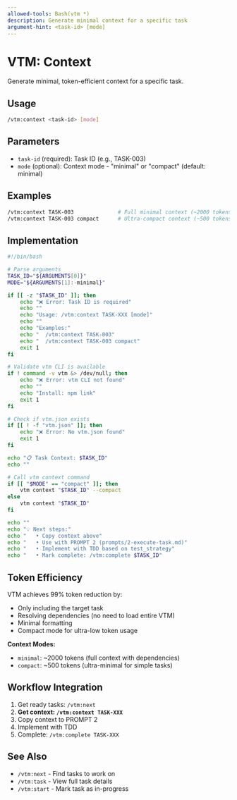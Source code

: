 ```yaml
---
allowed-tools: Bash(vtm *)
description: Generate minimal context for a specific task
argument-hint: <task-id> [mode]
---
```


# VTM: Context

Generate minimal, token-efficient context for a specific task.

## Usage

```bash
/vtm:context <task-id> [mode]
```

## Parameters

- `task-id` (required): Task ID (e.g., TASK-003)
- `mode` (optional): Context mode - "minimal" or "compact" (default: minimal)

## Examples

```bash
/vtm:context TASK-003              # Full minimal context (~2000 tokens)
/vtm:context TASK-003 compact      # Ultra-compact context (~500 tokens)
```

## Implementation

```bash
#!/bin/bash

# Parse arguments
TASK_ID="${ARGUMENTS[0]}"
MODE="${ARGUMENTS[1]:-minimal}"

if [[ -z "$TASK_ID" ]]; then
    echo "❌ Error: Task ID is required"
    echo ""
    echo "Usage: /vtm:context TASK-XXX [mode]"
    echo ""
    echo "Examples:"
    echo "  /vtm:context TASK-003"
    echo "  /vtm:context TASK-003 compact"
    exit 1
fi

# Validate vtm CLI is available
if ! command -v vtm &> /dev/null; then
    echo "❌ Error: vtm CLI not found"
    echo ""
    echo "Install: npm link"
    exit 1
fi

# Check if vtm.json exists
if [[ ! -f "vtm.json" ]]; then
    echo "❌ Error: No vtm.json found"
    exit 1
fi

echo "📋 Task Context: $TASK_ID"
echo ""

# Call vtm context command
if [[ "$MODE" == "compact" ]]; then
    vtm context "$TASK_ID" --compact
else
    vtm context "$TASK_ID"
fi

echo ""
echo "💡 Next steps:"
echo "   • Copy context above"
echo "   • Use with PROMPT 2 (prompts/2-execute-task.md)"
echo "   • Implement with TDD based on test_strategy"
echo "   • Mark complete: /vtm:complete $TASK_ID"
```

## Token Efficiency

VTM achieves 99% token reduction by:
- Only including the target task
- Resolving dependencies (no need to load entire VTM)
- Minimal formatting
- Compact mode for ultra-low token usage

**Context Modes:**
- `minimal`: ~2000 tokens (full context with dependencies)
- `compact`: ~500 tokens (ultra-minimal for simple tasks)

## Workflow Integration

1. Get ready tasks: `/vtm:next`
2. **Get context: `/vtm:context TASK-XXX`**
3. Copy context to PROMPT 2
4. Implement with TDD
5. Complete: `/vtm:complete TASK-XXX`

## See Also

- `/vtm:next` - Find tasks to work on
- `/vtm:task` - View full task details
- `/vtm:start` - Mark task as in-progress
